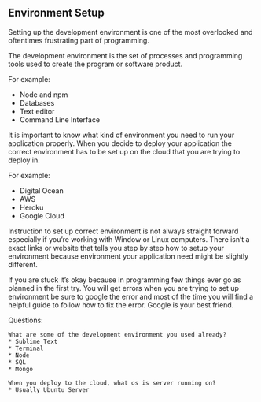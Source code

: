 ## Environment Setup

Setting up the development environment is one of the most overlooked and oftentimes frustrating part of programming.

The development environment is the set of processes and programming tools used to create the program or software product.

For example:
* Node and npm
* Databases
* Text editor
* Command Line Interface

It is important to know what kind of environment you need to run your application properly. When you decide to deploy your application the correct environment has to be set up on the cloud that you are trying to deploy in.

For example:
* Digital Ocean
* AWS
* Heroku
* Google Cloud

Instruction to set up correct environment is not always straight forward especially if you’re working with Window or Linux computers. There isn’t a exact links or website that tells you step by step how to setup your environment because environment your application need might be slightly different.

If you are stuck it’s okay because in programming few things ever go as planned in the first try. You will get errors when you are trying to set up environment be sure to google the error and most of the time you will find a helpful guide to follow how to fix the error. Google is your best friend.

Questions:
```
What are some of the development environment you used already?
* Sublime Text
* Terminal
* Node
* SQL
* Mongo

When you deploy to the cloud, what os is server running on?
* Usually Ubuntu Server
```

